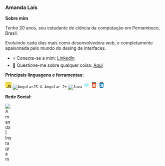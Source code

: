 ### Amanda Laís

**Sobre mim**

Tenho 20 anos, sou estudante de ciência da computação em Pernambuco, Brasil.

Evoluindo cada dias mais como desenvolvedora web, e completamente apaixonada pelo mundo do desing de interfaces.

-  ⚡  Conecte-se a mim: [LinkedIn](https://www.linkedin.com/in/amanda-laís-757ba9209/) 
-  💬  Questione-me sobre qualquer coisa: [Aqui](https://github.com/amndalsr/amndalsr/issues) 

**Principais linguagens e ferramentas:** 

<code><img title="JS" height="20" 
src="https://raw.githubusercontent.com/voodootikigod/logo.js/master/js.png" alt="JavaScript" ></code> <code><img title="VueJs" height="20" 
title="AngularJS & Angular 2+" height="20" 
src="https://angular.io/assets/images/logos/angular/angular.svg" alt="AngularJS & Angular 2+"></code> <code><img title="Java" height="20" 
src="https://cdn.iconscout.com/icon/free/png-512/java-43-569305.png" alt="Java" ></code> <code><img title="React" height="20"
src="https://raw.githubusercontent.com/github/explore/80688e429a7d4ef2fca1e82350fe8e3517d3494d/topics/react/react.png" alt="React" ></code> 
<code><img title="HTML" height="20"
src="https://raw.githubusercontent.com/github/explore/80688e429a7d4ef2fca1e82350fe8e3517d3494d/topics/html/html.png" alt="HTML" ></code>
<code><img title="CSS" height="20"
src="https://raw.githubusercontent.com/github/explore/80688e429a7d4ef2fca1e82350fe8e3517d3494d/topics/css/css.png" alt="CSS" ></code>


**Rede Social:**

<a href="https://www.instagram.com/amndalsr/"> <img align="left" alt="Amanda | Instagram" width="20px" src="https://upload.wikimedia.org/wikipedia/commons/thumb/a/a5/Instagram_icon.png/768px-Instagram_icon.png" /> </a> 

